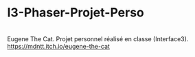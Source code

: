 # I3-Phaser-Projet-Perso
<br />Eugene The Cat. Projet personnel réalisé en classe (Interface3).
<br/>https://mdntt.itch.io/eugene-the-cat
